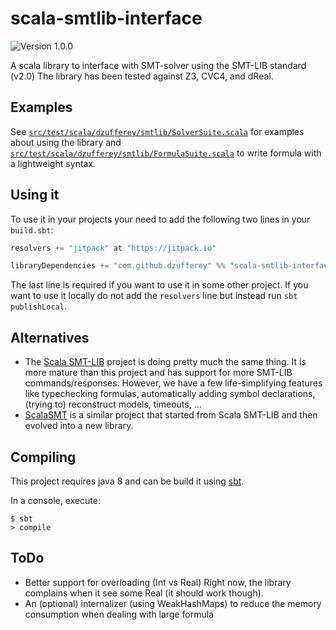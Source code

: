 # scala-smtlib-interface

![Version 1.0.0](https://img.shields.io/badge/version-1.0.0-green.svg)

A scala library to interface with SMT-solver using the SMT-LIB standard (v2.0)
The library has been tested against Z3, CVC4, and dReal.


## Examples

See [`src/test/scala/dzufferey/smtlib/SolverSuite.scala`](src/test/scala/dzufferey/smtlib/SolverSuite.scala) for examples about using the library
and [`src/test/scala/dzufferey/smtlib/FormulaSuite.scala`](src/test/scala/dzufferey/smtlib/FormulaSuite.scala) to write formula with a lightweight syntax.

## Using it

To use it in your projects your need to add the following two lines in your `build.sbt`:
```scala
resolvers += "jitpack" at "https://jitpack.io"

libraryDependencies += "com.github.dzufferey" %% "scala-smtlib-interface" % "1.0.0"
```

The last line is required if you want to use it in some other project.
If you want to use it locally do not add the `resolvers` line but instead run `sbt publishLocal`.

## Alternatives

* The [Scala SMT-LIB](https://github.com/regb/scala-smtlib) project is doing pretty much the same thing.
  It is more mature than this project and has support for more SMT-LIB commands/responses.
  However, we have a few life-simplifying features like typechecking formulas, automatically adding symbol declarations, (trying to) reconstruct models, timeouts, ...
* [ScalaSMT](https://bitbucket.org/franck44/scalasmt) is a similar project that started from Scala SMT-LIB and then evolved into a new library.


## Compiling

This project requires java 8 and can be build it using [sbt](http://www.scala-sbt.org/).

In a console, execute:
```
$ sbt
> compile
```


## ToDo

* Better support for overloading (Int vs Real)
  Right now, the library complains when it see some Real (it should work though).
* An (optional) internalizer (using WeakHashMaps) to reduce the memory consumption when dealing with large formula

